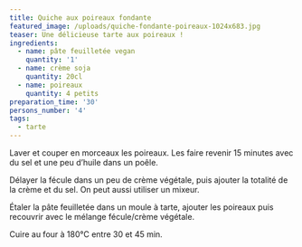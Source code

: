 ```yaml
---
title: Quiche aux poireaux fondante
featured_image: /uploads/quiche-fondante-poireaux-1024x683.jpg
teaser: Une délicieuse tarte aux poireaux !
ingredients:
  - name: pâte feuilletée vegan
    quantity: '1'
  - name: crème soja
    quantity: 20cl
  - name: poireaux
    quantity: 4 petits
preparation_time: '30'
persons_number: '4'
tags:
  - tarte
---
```

Laver et couper en morceaux les poireaux. Les faire revenir 15 minutes avec du sel et une peu d’huile dans un poêle.

Délayer la fécule dans un peu de crème végétale, puis ajouter la totalité de la crème et du sel. On peut aussi utiliser un mixeur.

Étaler la pâte feuilletée dans un moule à tarte, ajouter les poireaux puis recouvrir avec le mélange fécule/crème végétale.

Cuire au four à 180°C entre 30 et 45 min.
